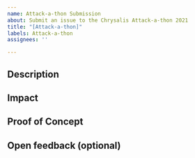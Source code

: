 ```yaml
---
name: Attack-a-thon Submission
about: Submit an issue to the Chrysalis Attack-a-thon 2021
title: "[Attack-a-thon]"
labels: Attack-a-thon
assignees: ''

---
```


## Description
<!--
What component was used and how:
-->

## Impact
<!--
Describe the vulnerability and its potential impact:
-->

## Proof of Concept

<!--
Give a detailed description of the steps, tools and versions needed to reproduce the issue (proof of concept scripts or screenshots are helpful):
-->

## Open feedback (optional)
<!--
Use this section to add any feedback related to the submission:
-->
